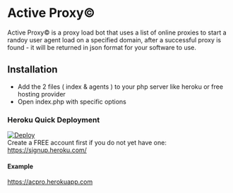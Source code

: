 # Active Proxy©
Active Proxy© is a proxy load bot that uses a list of online proxies to start a randoy user agent load on a specified domain, after a successful proxy is found - it will be returned in json format for your software to use.
    
## Installation    
* Add the 2 files ( index & agents ) to your php server like heroku or free hosting provider    
* Open index.php with specific options
     
### Heroku Quick Deployment     
[![Deploy](https://www.herokucdn.com/deploy/button.svg)](https://heroku.com/deploy)        
Create a FREE account first if you do not yet have one:  
https://signup.heroku.com/    
   
#### Example  
https://acpro.herokuapp.com   
